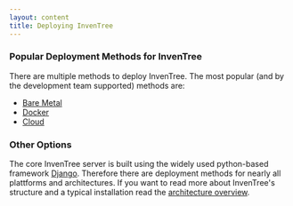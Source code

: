 ```yaml
---
layout: content
title: Deploying InvenTree
---
```


###  Popular Deployment Methods for InvenTree

There are multiple methods to deploy InvenTree. The most popular (and by the development team  supported) methods are:

- [Bare Metal](bare-metal)
- [Docker](docker)
- [Cloud](cloud)

### Other Options

The core InvenTree server is built using the widely used python-based framework [Django](https://django.org/). Therefore there are  deployment methods for nearly all plattforms and architectures. If you want to read more about InvenTree's structure and a typical installation read the [architecture overview](../contribute/code/architecture).